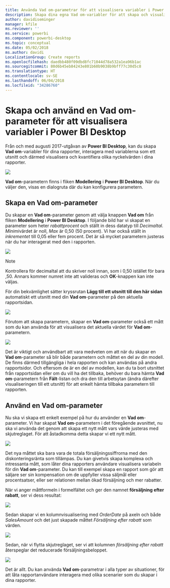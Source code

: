 ```yaml
---
title: Använda Vad om-parametrar för att visualisera variabler i Power BI Desktop
description: Skapa dina egna Vad om-variabler för att skapa och visualisera variabler i Power BI-rapporter
author: davidiseminger
manager: kfile
ms.reviewer: ''
ms.service: powerbi
ms.component: powerbi-desktop
ms.topic: conceptual
ms.date: 05/02/2018
ms.author: davidi
LocalizationGroup: Create reports
ms.openlocfilehash: daedbb480f09dbd8fc71044d78a532a1ea96b1ac
ms.sourcegitcommit: 80d6b45eb84243e801b60b9038b9bff77c30d5c8
ms.translationtype: HT
ms.contentlocale: sv-SE
ms.lasthandoff: 06/04/2018
ms.locfileid: "34286760"
---
```

# <a name="create-and-use-a-what-if-parameter-to-visualize-variables-in-power-bi-desktop"></a>Skapa och använd en Vad om-parameter för att visualisera variabler i Power BI Desktop
Från och med augusti 2017-utgåvan av **Power BI Desktop**, kan du skapa **Vad om**-variabler för dina rapporter, interagera med variablerna som ett utsnitt och därmed visualisera och kvantifiera olika nyckelvärden i dina rapporter.

![](media/desktop-what-if/what-if_01.png)

**Vad om**-parametern finns i fliken **Modellering** i **Power BI Desktop**. När du väljer den, visas en dialogruta där du kan konfigurera parametern.

## <a name="creating-a-what-if-parameter"></a>Skapa en Vad om-parameter
Du skapar en **Vad om**-parameter genom att välja knappen **Vad om** från fliken **Modellering** i **Power BI Desktop**. I följande bild har vi skapat en parameter som heter *rabattprocent* och ställt in dess datatyp till *Decimaltal.* *Minimi*värdet är noll, *Max* är 0,50 (50 procent). Vi har också ställt in *inkrementet* till 0,05 eller fem procent. Det är så mycket parametern justeras när du har interagerat med den i rapporten.

![](media/desktop-what-if/what-if_02.png)

> [!NOTE]
> Kontrollera för decimaltal att du skriver noll innan, som i 0,50 istället för bara ,50. Annars kommer numret inte att valideras och **OK**-knappen kan inte väljas.
> 
> 

För din bekvämlighet sätter kryssrutan **Lägg till ett utsnitt till den här sidan** automatiskt ett utsnitt med din **Vad om**-parameter på den aktuella rapportsidan.

![](media/desktop-what-if/what-if_03.png)

Förutom att skapa parametern, skapar en **Vad om**-parameter också ett mått som du kan använda för att visualisera det aktuella värdet för **Vad om**-parametern.

![](media/desktop-what-if/what-if_04.png)

Det är viktigt och användbart att vara medveten om att när du skapar en **Vad om**-parameter så blir både parametern och måttet en del av din modell. De finns därmed tillgängliga i hela rapporten och kan användas på andra rapportsidor. Och eftersom de är en del av modellen, kan du ta bort utsnittet från rapportsidan eller om du vill ha det tillbaka, behöver du bara hämta **Vad om**-parametern från **Fält**-listan och dra den till arbetsytan (ändra därefter visualiseringen till ett utsnitt) för att enkelt hämta tillbaka parametern till rapporten.

## <a name="using-a-what-if-parameter"></a>Använd en Vad om-parameter
Nu ska vi skapa ett enkelt exempel på hur du använder en **Vad om**-parameter. Vi har skapat **Vad om**-parametern i det föregående avsnittet, nu ska vi använda det genom att skapa ett nytt mått vars värde justeras med skjutreglaget. För att åstadkomma detta skapar vi ett nytt mått.

![](media/desktop-what-if/what-if_05.png)

Det nya måttet ska bara vara de totala försäljningssiffrorna med den diskonteringsränta som tillämpas. Du kan givetvis skapa komplexa och intressanta mått, som låter dina rapporters användare visualisera variabeln för din **Vad om**-parameter. Du kan till exempel skapa en rapport som gör att säljare ser sin kompensation om de uppfyller vissa säljmål eller procentsatser, eller ser relationen mellan ökad försäljning och mer rabatter.

När vi anger måttformeln i formelfältet och ger den namnet **försäljning efter rabatt**, ser vi dess resultat:

![](media/desktop-what-if/what-if_06.png)

Sedan skapar vi en kolumnvisualisering med *OrderDate* på axeln och både *SalesAmount* och det just skapade måttet *Försäljning efter rabatt* som värden.

![](media/desktop-what-if/what-if_07.png)

Sedan, när vi flytta skjutreglaget, ser vi att kolumnen *försäljning efter rabatt* återspeglar det reducerade försäljningsbeloppet.

![](media/desktop-what-if/what-if_08.png)

Det är allt. Du kan använda **Vad om**-parametrar i alla typer av situationer, för att låta rapportanvändare interagera med olika scenarier som du skapar i dina rapporter.

